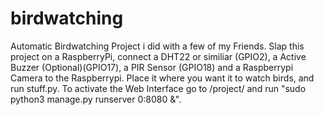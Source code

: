 # birdwatching
Automatic Birdwatching Project i did with a few of my Friends.
Slap this project on a RaspberryPi, connect a DHT22 or similiar (GPIO2), a Active Buzzer (Optional)(GPIO17), a PIR Sensor (GPIO18) and a Raspberrypi Camera to the Raspberrypi.
Place it where you want it to watch birds, and run stuff.py.
To activate the Web Interface go to /project/ and run "sudo python3 manage.py runserver 0:8080 &".
